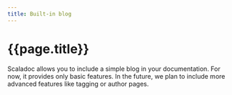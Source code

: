```yaml
---
title: Built-in blog
---
```


# {{page.title}}

Scaladoc allows you to include a simple blog in your documentation. For now, it
provides only basic features. In the future, we plan to include more advanced
features like tagging or author pages.

